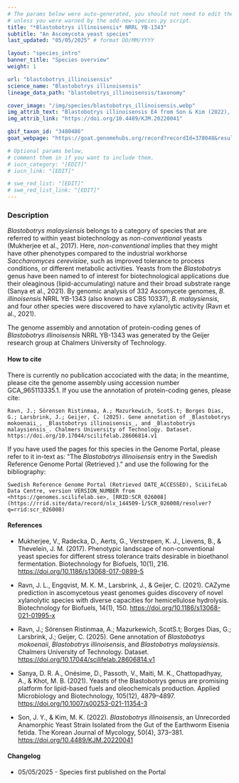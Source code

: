 ```yaml
---
# The params below were auto-generated, you should not need to edit them...
# unless you were warned by the add-new-species.py script.
title: "*Blastobotrys illinoisensis* NRRL YB-1343"
subtitle: "An Ascomycota yeast species"
last_updated: "05/05/2025" # format DD/MM/YYYY

layout: "species_intro"
banner_title: "Species overview"
weight: 1

url: "blastobotrys_illinoisensis"
science_name: "Blastobotrys illinoisensis"
lineage_data_path: "blastobotrys_illinoisensis/taxonomy"

cover_image: "/img/species/blastobotrys_illinoisensis.webp"
img_attrib_text: "Blastobotrys illinoisensis E4 from Son & Kim (2022), CC BY-NC 4.0"
img_attrib_link: "https://doi.org/10.4489/KJM.20220041"

gbif_taxon_id: "3480486"
goat_webpage: "https://goat.genomehubs.org/record?recordId=378048&result=taxon&taxonomy=ncbi#blastobotrys%20illinoisensis"

# Optional params below,
# comment them in if you want to include them.
# iucn_category: "[EDIT]"
# iucn_link: "[EDIT]"

# swe_red_list: "[EDIT]"
# swe_red_list_link: "[EDIT]"
---
```


### Description

_Blastobotrys malaysiensis_ belongs to a category of species that are referred to within yeast biotechnology as _non-conventional_ yeasts (Mukherjee et al., 2017). Here, _non-conventional_ implies that they might have other phenotypes compared to the industrial workhorse _Saccharomyces cerevisiae_, such as improved tolerance to process conditions, or different metabolic activities. Yeasts from the _Blastobotrys_ genus have been named to of interest for biotechnological applications due their oleaginous (lipid-accumulating) nature and their broad substrate range (Sanya et al., 2021). By genomic analysis of 332 Ascomycete genomes, _B. illinoisensis_ NRRL YB-1343 (also known as CBS 10337), _B. malaysiensis_, and four other species were discovered to have xylanolytic activity (Ravn et al., 2021).

The genome assembly and annotation of protein-coding genes of _Blastobotrys illinoisensis_ NRRL YB-1343 was generated by the Geijer research group at Chalmers University of Technology.

#### How to cite

There is currently no publication accociated with the data; in the meantime, please cite the genome assembly using accession number GCA_965113335.1. If you use the annotation of protein-coding genes, please cite:

```{style=citation}
Ravn, J.; Sörensen Ristinmaa, A.; Mazurkewich, ScotS.t; Borges Dias, G.; Larsbrink, J.; Geijer, C. (2025). Gene annotation of _Blastobotrys mokoenaii_, _Blastobotrys illinoisensis_, and _Blastobotrys malaysiensis_. Chalmers University of Technology. Dataset. https://doi.org/10.17044/scilifelab.28606814.v1
```

If you have used the pages for this species in the Genome Portal, please refer to it in-text as: "The _Blastobotrys illinoisensis_ entry in the Swedish Reference Genome Portal (Retrieved <span class="todays-date"></span>)." and use the following for the bibliography:

```{style=citation}
Swedish Reference Genome Portal (Retrieved DATE_ACCESSED), SciLifeLab Data Centre, version VERSION_NUMBER from <https://genomes.scilifelab.se>, [RRID:SCR_026008](https://rrid.site/data/record/nlx_144509-1/SCR_026008/resolver?q=rrid:scr_026008)
```

#### References

- Mukherjee, V., Radecka, D., Aerts, G., Verstrepen, K. J., Lievens, B., & Thevelein, J. M. (2017). Phenotypic landscape of non-conventional yeast species for different stress tolerance traits desirable in bioethanol fermentation. Biotechnology for Biofuels, 10(1), 216. <https://doi.org/10.1186/s13068-017-0899-5>

- Ravn, J. L., Engqvist, M. K. M., Larsbrink, J., & Geijer, C. (2021). CAZyme prediction in ascomycetous yeast genomes guides discovery of novel xylanolytic species with diverse capacities for hemicellulose hydrolysis. Biotechnology for Biofuels, 14(1), 150. <https://doi.org/10.1186/s13068-021-01995-x>

- Ravn, J.; Sörensen Ristinmaa, A.; Mazurkewich, ScotS.t; Borges Dias, G.; Larsbrink, J.; Geijer, C. (2025). Gene annotation of _Blastobotrys mokoenaii_, _Blastobotrys illinoisensis_, and _Blastobotrys malaysiensis_. Chalmers University of Technology. Dataset. <https://doi.org/10.17044/scilifelab.28606814.v1>

- Sanya, D. R. A., Onésime, D., Passoth, V., Maiti, M. K., Chattopadhyay, A., & Khot, M. B. (2021). Yeasts of the Blastobotrys genus are promising platform for lipid-based fuels and oleochemicals production. Applied Microbiology and Biotechnology, 105(12), 4879–4897. <https://doi.org/10.1007/s00253-021-11354-3>

- Son, J. Y., & Kim, M. K. (2022). _Blastobotrys illinoisensis_, an Unrecorded Anamorphic Yeast Strain Isolated from the Gut of the Earthworm Eisenia fetida. The Korean Journal of Mycology, 50(4), 373–381. <https://doi.org/10.4489/KJM.20220041>

#### Changelog

- 05/05/2025 - Species first published on the Portal
